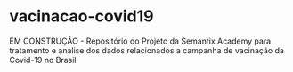 # vacinacao-covid19
EM CONSTRUÇÃO - Repositório do Projeto da Semantix Academy para tratamento e analise dos dados relacionados a campanha de vacinação da Covid-19 no Brasil
